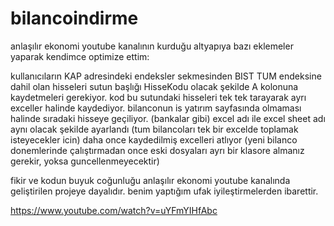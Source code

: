 # bilancoindirme
anlaşılır ekonomi youtube kanalının kurduğu altyapıya bazı eklemeler yaparak kendimce optimize ettim: 

kullanıcıların KAP adresindeki endeksler sekmesinden BIST TUM endeksine dahil olan hisseleri sutun başlığı HisseKodu olacak şekilde A kolonuna kaydetmeleri gerekiyor. kod bu sutundaki hisseleri tek tek tarayarak ayrı exceller halinde kaydediyor. 
bilanconun is yatırım sayfasında olmaması halinde sıradaki hisseye geçiliyor. (bankalar gibi)
excel adı ile excel sheet adı aynı olacak şekilde ayarlandı (tum bilancoları tek bir excelde toplamak isteyecekler icin) 
daha once kaydedilmiş excelleri atlıyor (yeni bilanco donemlerinde çalıştırmadan once eski dosyaları ayrı bir klasore almanız gerekir, yoksa guncellenmeyecektir) 


fikir ve kodun buyuk coğunluğu anlaşılır ekonomi youtube kanalında geliştirilen projeye dayalıdır. benim yaptığım ufak iyileştirmelerden ibarettir. 

https://www.youtube.com/watch?v=uYFmYIHfAbc
